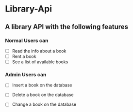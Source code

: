 # Library-Api

## A library API with the following features


### Normal Users can

- [ ] Read the info about a book 
- [ ] Rent a book
- [ ] See a list of available books 

### Admin Users can

- [ ] Insert a book on the database
- [ ] Delete a book on the database
- [ ] Change a book on the database
 








